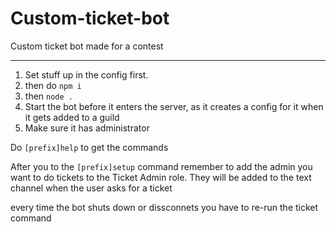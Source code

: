 # Custom-ticket-bot
Custom ticket bot made for a contest

____________________________________


1. Set stuff up in the config first.
2. then do `npm i`
3. then `node .`
4. Start the bot before it enters the server, as it creates a config for it when it gets added to a guild
5. Make sure it has administrator

Do `[prefix]help` to get the commands

After you to the `[prefix]setup` command remember to add the admin you want to do tickets to the Ticket Admin role. They will be added to the text channel when the user asks for a ticket

every time the bot shuts down or dissconnets you have to re-run the ticket command
